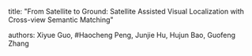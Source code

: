 
title: "From Satellite to Ground: Satellite Assisted Visual Localization with Cross-view Semantic Matching"

authors: Xiyue Guo, #Haocheng Peng, Junjie Hu, Hujun Bao, Guofeng Zhang
